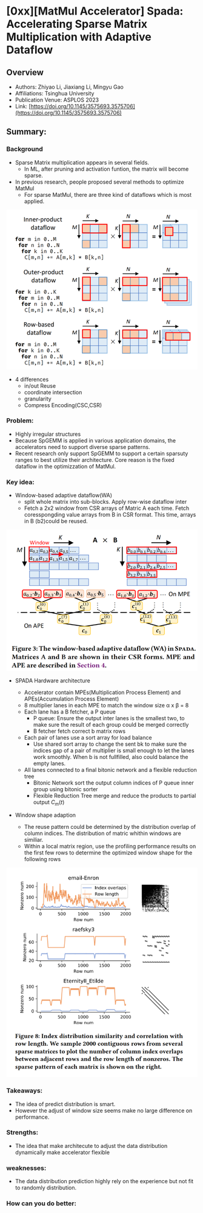 # [0xx][MatMul Accelerator] Spada: Accelerating Sparse Matrix Multiplication with Adaptive Dataflow
## Overview
* Authors: Zhiyao Li, Jiaxiang Li, Mingyu Gao
* Affiliations: Tsinghua University
* Publication Venue: ASPLOS 2023
* Link: [https://doi.org/10.1145/3575693.3575706](https://doi.org/10.1145/3575693.3575706)
## Summary: 
### Background
- Sparse Matrix multiplication appears in several fields.
  - In ML, after pruning and activation funtion, the matrix will become sparse.
- In previous research, people proposed several methods to optimize MatMul
  - For sparse MatMul, there are three kind of dataflows which is most applied.

![](./Figures/3GeMMdataflow.png)
  - 4 differences
    - in/out Reuse
    - coordinate intersection
    - granularity
    - Compress Encoding(CSC,CSR)
### Problem:
- Highly irregular structures
- Because SpGEMM is applied in various application domains, the accelerators need to support diverse sparse patterns. 
- Recent research only support SpGEMM to support a certain sparsuty ranges to best utilize their architecture. Core reason is the fixed dataflow in the optimizzation of MatMul.
### Key idea: 
- Window-based adaptive dataflow(WA)
  - split whole matrix into sub-blocks. Apply row-wise dataflow inter 
  - Fetch a 2x2 window from CSR arrays of Matric A each time. Fetch coresspongding value arrays from B in CSR format. This time, arrays in B (b2)could be reused.

![](./Figures/spadadataflow.png) 

- SPADA Hardware architecture
  + Accelerator contain MPEs(Multiplication Process Element) and APEs(Accumulation Process Element)
  + 8 multiplier lanes in each MPE to match the window size α x β = 8
  + Each lane has a B fetcher, a P queue
    * P queue: Ensure the output inter lanes is the smallest two, to make sure the result of each group could  be merged correctly
    * B fetcher fetch correct b matrix rows
  + Each pair of lanes use a sort array for load balance
    * Use shared sort array to change the sent bk to make sure the indices gap of a pair of multiplier is small enough to let the lanes work smoothly. When b is not fullfilled, also could balance the empty lanes.
  + All lanes connected to a final bitonic network and a flexible reduction tree
    * Bitonic Network sort the output column indices of P queue inner group using bitonic sorter
    * Flexible Reduction Tree merge and reduce the products to partial output $C_m(t)$

- Window shape adaption
  + The reuse pattern could be determined by the distribution overlap of column indices. The distribution of matric whithin windows are similiar.
  + Within a local matrix region, use the profiling performance results on the first few rows to determine the optimized window shape for the following rows

![](./Figures/predictdistribution.png)


### Takeaways: 
- The idea of predict distribution is smart.
- However the adjust of window size seems make no large difference on performance.
### Strengths: 
- The idea that make architecute to adjust the data distribution dynamically make accelerator flexible
### weaknesses: 
- The data distribution prediction highly rely on the experience but not fit to randomly distribution.
### How can you do better:
